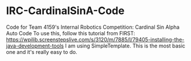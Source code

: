 IRC-CardinalSinA-Code
=====================

Code for Team 4159's Internal Robotics Competition: Cardinal Sin Alpha Auto Code
To use this, follow this tutorial from FIRST:
https://wpilib.screenstepslive.com/s/3120/m/7885/l/79405-installing-the-java-development-tools
I am using SimpleTemplate. This is the most basic one and it's really easy to do. 
